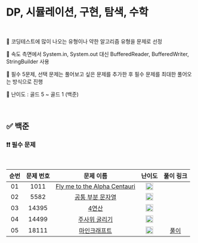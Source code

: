 # DP, 시뮬레이션, 구현, 탐색, 수학

<br/>

📌 코딩테스트에 많이 나오는 유형이나 약한 알고리즘 유형을 문제로 선정

📌 속도 측면에서 System.in, System.out 대신 BufferedReader, BufferedWriter, StringBuilder 사용

📌 필수 5문제, 선택 문제는 풀어보고 싶은 문제를 추가한 후 필수 문제를 최대한 풀어오는 방식으로 진행

📌 난이도 : 골드 5 ~ 골드 1 (백준)

<br/>

## ✅ 백준

### ❗❗ 필수 문제

<br/>

순번 | 문제 번호 | 문제 이름 | 난이도 | 풀이 링크
:---: | :---: | :---: | :---: | :---: 
01 | 1011 | [Fly me to the Alpha Centauri](https://www.acmicpc.net/problem/1011) | <img src="https://static.solved.ac/tier_small/11.svg" width=20px> | []()
02 | 5582 | [공통 부분 문자열](https://www.acmicpc.net/problem/5582) | <img src="https://static.solved.ac/tier_small/11.svg" width=20px> | []()
03 | 14395 | [4연산](https://www.acmicpc.net/problem/14395) | <img src="https://static.solved.ac/tier_small/11.svg" width=20px> | []()
04 | 14499 | [주사위 굴리기](https://www.acmicpc.net/problem/14499) | <img src="https://static.solved.ac/tier_small/12.svg" width=20px> | []()
05 | 18111 | [마인크래프트](https://www.acmicpc.net/problem/18111) | <img src="https://static.solved.ac/tier_small/8.svg" width=20px> | [풀이](https://github.com/psj98/Java_Study_Coding_18/blob/main/study/src/study_230726/problemset/boj_18111.java)